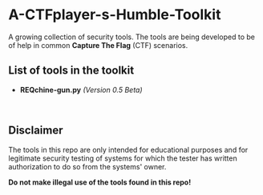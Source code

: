 # A-CTFplayer-s-Humble-Toolkit

A growing collection of security tools. The tools are being developed to be of help in common **Capture The Flag** (CTF) scenarios.

## List of tools in the toolkit

- **REQchine-gun.py** *(Version 0.5 Beta)*

<br />

## Disclaimer

The tools in this repo are only intended for educational purposes and for legitimate security testing of systems for which the tester has written authorization to do so from the systems' owner. 

**Do not make illegal use of the tools found in this repo!**